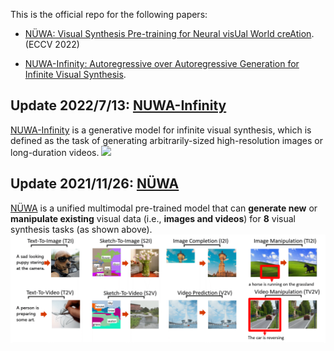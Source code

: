 This is the official repo for the following papers: 
 
+ [NÜWA: Visual Synthesis Pre-training for Neural visUal World creAtion](https://arxiv.org/abs/2111.12417). (ECCV 2022)

+ [NUWA-Infinity: Autoregressive over Autoregressive Generation for Infinite Visual Synthesis](https://arxiv.org/abs/2207.09814).


## Update 2022/7/13: [NUWA-Infinity](NUWAInfinity.md)
[NUWA-Infinity](NUWAInfinity.md) is a generative model for infinite visual synthesis, which is defined as the task of generating arbitrarily-sized high-resolution images or long-duration videos.
<img src="assets/NUWAInfinity.gif" width="800">
 

## Update 2021/11/26: [NÜWA](/NUWA.md)
[NÜWA](/NUWA.md) is a unified multimodal pre-trained model that can **generate new** or **manipulate existing** visual data (i.e., **images and videos**) for **8** visual synthesis tasks (as shown above).
<img src="assets/NUWA.gif" width="800">

